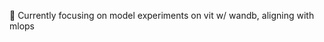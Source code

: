 <!---
🧠 What I’m Working On:  
   - Developing my skills in Python and Machine Learning.  
   - Projects involving data analysis, model evaluation, and interpretation.  
   - Blogging about my learning experiences and practical applications.    
--->
          
🌱 Currently focusing on model experiments on vit w/ wandb, aligning with mlops 


<!---
shualoalumin/shualoalumin is a ✨ special ✨ repository because its `README.md` (this file) appears on your GitHub profile.
You can click the Preview link to take a look at your changes.
--->
